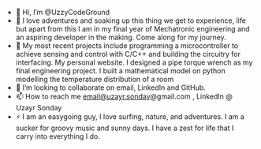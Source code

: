 - 👋 Hi, I’m @UzzyCodeGround
- 👀 I love adventures and soaking up this thing we get to experience, life but apart from this I am in my final year of Mechatronic engineering and an aspiring developer in the making. Come along for my journey.
- 🌱 My most recent projects include programming a microcontroller to achieve sensing and control with C/C++ and building the circuitry for interfacing. My personal website. I designed a pipe torque wrench as my final engineering project. I built a mathematical model on python modelling the temperature distribution of a room
- 💞️ I’m looking to collaborate on email, LinkedIn and GitHub. 
- 📫 How to reach me email@uzayr.sonday@gmail.com , LinkedIn @ Uzayr Sonday
- ⚡ I am an easygoing guy, I love surfing, nature, and adventures. I am a sucker for groovy music and sunny days. I have a zest for life that I carry into everything I do.


<!---
UzzyCodeGround/UzzyCodeGround is a ✨ special ✨ repository because its `README.md` (this file) appears on your GitHub profile.
You can click the Preview link to take a look at your changes.
--->
